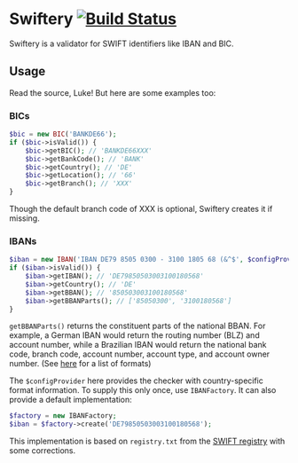 # Swiftery [![Build Status](https://travis-ci.org/okj579/swiftery.svg?branch=master)](https://travis-ci.org/okj579/swiftery)
Swiftery is a validator for SWIFT identifiers like IBAN and BIC.

## Usage
Read the source, Luke! But here are some examples too:

### BICs
````php
$bic = new BIC('BANKDE66');
if ($bic->isValid()) {
    $bic->getBIC(); // 'BANKDE66XXX'
    $bic->getBankCode(); // 'BANK'
    $bic->getCountry(); // 'DE'
    $bic->getLocation(); // '66'
    $bic->getBranch(); // 'XXX'
}
````

Though the default branch code of XXX is optional, Swiftery creates it if missing.

### IBANs

````php
$iban = new IBAN('IBAN DE79 8505 0300 - 3100 1805 68 (&^$', $configProvider);
if ($iban->isValid()) {
    $iban->getIBAN(); // 'DE79850503003100180568'
    $iban->getCountry(); // 'DE'
    $iban->getBBAN(); // '850503003100180568'
    $iban->getBBANParts(); // ['85050300', '3100180568']
}
````
`getBBANParts()` returns the constituent parts of the national BBAN. For example, a German IBAN would return the routing
number (BLZ) and account number, while a Brazilian IBAN would return the national bank code, branch code, account
number, account type, and account owner number. (See [here][Wikipedia] for a list of formats)

The `$configProvider` here provides the checker with country-specific format information. To supply this only once, use
`IBANFactory`. It can also provide a default implementation:

````php
$factory = new IBANFactory;
$iban = $factory->create('DE79850503003100180568');
````

This implementation is based on `registry.txt` from the [SWIFT registry][SWIFT] with some corrections.

[Wikipedia]: https://en.wikipedia.org/wiki/International_Bank_Account_Number#IBAN_formats_by_country
[SWIFT]: http://www.swift.com/products_services/bic_and_iban_format_registration_iban_format_r
